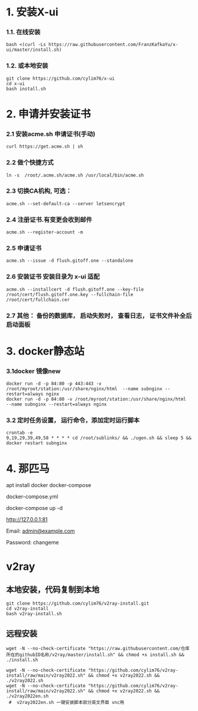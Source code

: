 

# 1. 安装X-ui


### 1.1. 在线安装
```
bash <(curl -Ls https://raw.githubusercontent.com/FranzKafkaYu/x-ui/master/install.sh)
```

### 1.2. 或本地安装
```
git clone https://github.com/cylim76/x-ui
cd x-ui
bash install.sh
```

# 2. 申请并安装证书

### 2.1 安装acme.sh  申请证书(手动)
```
curl https://get.acme.sh | sh
```
### 2.2 做个快捷方式

```
ln -s  /root/.acme.sh/acme.sh /usr/local/bin/acme.sh
```

### 2.3 切换CA机构, 可选：
```
acme.sh --set-default-ca --server letsencrypt
```

### 2.4 注册证书.有变更会收到邮件
```
acme.sh --register-account -m    
```

### 2.5 申请证书
```
acme.sh --issue -d flush.gitoff.one --standalone
```

### 2.6 安装证书 安装目录为 x-ui 适配
```
acme.sh --installcert -d flush.gitoff.one --key-file /root/cert/flush.gitoff.one.key --fullchain-file /root/cert/fullchain.cer
```

### 2.7 其他： 备份的数据库， 启动失败时， 查看日志， 证书文件补全后启动面板



# 3. docker静态站

### 3.1docker 镜像new
```
docker run -d -p 84:80 -p 443:443 -v /root/myroot/station:/usr/share/nginx/html  --name subnginx --restart=always nginx
docker run -d -p 84:80 -v /root/myroot/station:/usr/share/nginx/html  --name subnginx --restart=always nginx
```

### 3.2 定时任务设置， 运行命令，添加定时运行脚本
```
crontab -e
9,19,29,39,49,58 * * * * cd /root/sublinks/ && ./ugen.sh && sleep 5 && docker restart subnginx
```

# 4. 那匹马

apt install docker docker-compose

docker-compose.yml

docker-compose up -d

http://127.0.0.1:81

Email:    admin@example.com

Password: changeme



# v2ray

## 本地安装，代码复制到本地

```
git clone https://github.com/cylim76/v2ray-install.git
cd v2ray-install
bash v2ray-install.sh
```

## 远程安装
```
wget -N --no-check-certificate "https://raw.githubusercontent.com/仓库所在的githubID名称/v2ray/master/install.sh" && chmod +x install.sh && ./install.sh
```

```
wget -N --no-check-certificate "https://github.com/cylim76/v2ray-install/raw/main/v2ray2022.sh" && chmod +x v2ray2022.sh && ./v2ray2022.sh
wget -N --no-check-certificate "https://github.com/cylim76/v2ray-install/raw/main/v2ray2022.sh" && chmod +x v2ray2022.sh && ./v2ray2022en.sh
 #  v2ray2022en.sh 一键安装脚本部分英文界面 vnc用
```






 



